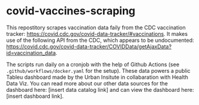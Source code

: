 # covid-vaccines-scraping
This repostitory scrapes vaccination data faily from the CDC vaccination tracker: https://covid.cdc.gov/covid-data-tracker/#vaccinations. It makes use of the following API from the CDC, which appears to be undocumented: https://covid.cdc.gov/covid-data-tracker/COVIDData/getAjaxData?id=vaccination_data.

The scripts run daily on a cronjob with the help of Github Actions (see `.github/workflows/docker.yaml` for the setup). These data powers a public Tableu dashboard made by the Urban Insitute in collabaration with Health Data Viz. You can read more about our other data sources for the dashboard here: [insert data catalog link] and can view the dashboard here: [insert dashboard link].
